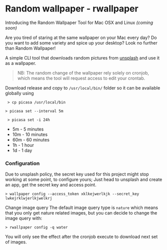 # Random wallpaper - rwallpaper

Introducing the Random Wallpaper Tool for Mac OSX and Linux *(coming soon)*

Are you tired of staring at the same wallpaper on your Mac every day? Do you want to add some variety and spice up your desktop? Look no further than Random Wallpaper!

A simple CLI tool that downloads random pictures from [unsplash](unsplash.com/) and use it as a wallpaper. 

> NB: The random change of the wallpaper rely solely on cronjob, which means the tool will request access to edit your crontab.

Download release and copy to `/usr/local/bin/` folder so it can be available globally using

```
 > cp picasa /usr/local/bin
```

```
> picasa set --interval 5m
```

```
 > picasa set -i 24h
```

- 5m - 5 minutes
- 10m - 10 minutes
- 60m - 60 minutes
- 1h  - 1 hour
- 1d - 1 day

### Configuration
Due to unsplash policy, the secret key used for this project might stop working at some point, to configure yours; Just head to unsplash and create an app, get the secret key and access point.

```
> wallpaper config --access_token xklkejwerlkjk --secret_key lwkejrklwjerlkjwelkrj
```

Change image query
The default image query type is `nature` which means that you only get nature related images, but you can decide to change the image query with:
```
> rwallpaper config -q water
```
You will only see the effect after the cronjob execute to download next set of images.

